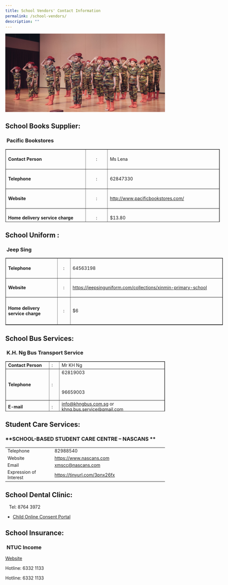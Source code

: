 ```yaml
---
title: School Vendors' Contact Information
permalink: /school-vendors/
description: ""
---
```

![](/images/Actual-175-e1492362367324.jpg)

School Books Supplier:
----------------------

### &nbsp;**Pacific Bookstores**

<table style="height: 230px; width: 677px;" border="1"><tbody><tr style="height: 56px;"><td style="width: 250px; height: 56px;"><strong>Contact Person</strong></td><td style="width: 59px; height: 56px; text-align: center;">:</td><td style="width: 346px; height: 56px;">Ms Lena</td></tr><tr style="height: 56px;"><td style="width: 250px; height: 56px;"><strong>Telephone</strong></td><td style="width: 59px; height: 56px; text-align: center;">:</td><td style="width: 346px; height: 56px;">62847330</td></tr><tr style="height: 56px;"><td style="width: 250px; height: 56px;"><strong>Website</strong></td><td style="width: 59px; height: 56px; text-align: center;">:</td><td style="width: 346px; height: 56px;"><a href="http://www.pacificbookstores.com/">http://www.pacificbookstores.com/</a></td></tr><tr style="height: 52.5312px;"><td style="width: 250px; height: 52.5312px;"><strong>Home delivery service charge</strong></td><td style="width: 59px; height: 52.5312px; text-align: center;">:</td><td style="width: 346px; height: 52.5312px;">$13.80</td></tr></tbody></table>

School Uniform :
----------------

### &nbsp;**Jeep Sing**&nbsp;

<table style="width: 687px;" border="1"><tbody><tr style="height: 56px;"><td style="width: 156px; height: 56px;"><strong>Telephone</strong></td><td style="width: 28px; height: 56px; text-align: center;">:</td><td style="width: 481px; height: 56px;">64563198</td></tr><tr style="height: 54.0625px;"><td style="width: 156px; height: 54.0625px;"><strong>Website</strong></td><td style="width: 28px; height: 54.0625px; text-align: center;">:</td><td style="width: 481px; height: 54.0625px;"><a href="https://jeepsinguniform.com/collections/xinmin-primary-school">https://jeepsinguniform.com/collections/xinmin-primary-school</a></td></tr><tr style="height: 80px;"><td style="width: 156px; height: 80px;"><strong>Home delivery service charge</strong></td><td style="width: 28px; height: 80px; text-align: center;">:</td><td style="width: 481px; height: 80px;">$6</td></tr></tbody></table>

School Bus Services:
--------------------

### &nbsp;**K.H. Ng Bus Transport Service**

<table style="height: 158px;" border="1" width="715"><tbody><tr><td style="width: 186px;"><strong>Contact Person</strong></td><td style="width: 34px;">:</td><td style="width: 473px;">Mr KH Ng</td></tr><tr><td style="width: 186px;"><strong>Telephone</strong></td><td style="width: 34px;">:</td><td style="width: 473px;">62819003<p>&nbsp;</p><p>96659003</p></td></tr><tr><td style="width: 186px;"><strong>E-mail</strong></td><td style="width: 34px;">:</td><td style="width: 473px;"><a href="mailto:info@khngbus.com.sg">info@khngbus.com.sg</a> or <a href="mailto:khng.bus.service@gmail.com"><u>khng.bus.service@gmail.com</u></a></td></tr></tbody></table>

Student Care Services:
----------------------

### **SCHOOL-BASED STUDENT CARE CENTRE – NASCANS **

<table><tbody><tr><td width="169">Telephone</td><td width="426">82988540</td></tr><tr><td width="169">Website</td><td width="426"><a href="https://www.nascans.com">https://www.nascans.com</a></td></tr><tr><td width="169">Email</td><td width="426"><a href="mailto:xmscc@nascans.com">xmscc@nascans.com</a></td></tr><tr><td width="169">Expression of Interest</td><td width="426"><a href="https://tinyurl.com/3pnx26fx">https://tinyurl.com/3pnx26fx</a></td></tr></tbody></table>

School Dental Clinic:
---------------------

&nbsp; &nbsp;Tel: 8764 3972

*   [Child Online Consent Portal](http://Childconsent.hpb.gov.sg)

School Insurance:
-----------------

### &nbsp;**NTUC Income**

[Website](https://studentgpa.incomegroupins.com.sg)

Hotline: 6332 1133

Hotline: 6332 1133
